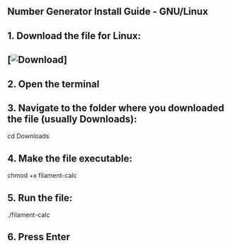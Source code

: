 ## Number Generator Install Guide - GNU/Linux

## 1. Download the file for Linux:
## [![Download](https://github.com/cybergas123/filament-calc/raw/main/filament-calc)]

## 2. Open the terminal

## 3. Navigate to the folder where you downloaded the file (usually Downloads):
cd Downloads

## 4. Make the file executable:
chmod +x filament-calc

## 5. Run the file:
./filament-calc

## 6. Press Enter
